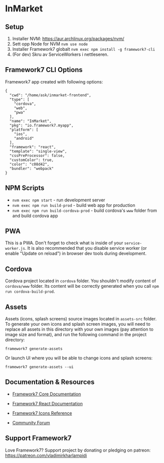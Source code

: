 # InMarket

## Setup

1.  Installer NVM: https://aur.archlinux.org/packages/nvm/
2.  Sett opp Node for NVM
`nvm use node`
3.  Installer Framework7 globalt
`nvm exec npm install -g framework7-cli`
4.  (For dev) Skru av ServiceWorkers i nettleseren.

## Framework7 CLI Options

Framework7 app created with following options:

```
{
  "cwd": "/home/ask/inmarket-frontend",
  "type": [
    "cordova",
    "web",
    "pwa"
  ],
  "name": "InMarket",
  "pkg": "io.framework7.myapp",
  "platform": [
    "ios",
    "android"
  ],
  "framework": "react",
  "template": "single-view",
  "cssPreProcessor": false,
  "customColor": true,
  "color": "c08d42",
  "bundler": "webpack"
}
```

## NPM Scripts

* `nvm exec npm start` - run development server
* `nvm exec npm run build-prod` - build web app for production
* `nvm exec npm run build-cordova-prod` - build cordova's `www` folder from and build cordova app
## PWA

This is a PWA. Don't forget to check what is inside of your `service-worker.js`. It is also recommended that you disable service worker (or enable "Update on reload") in browser dev tools during development.

## Cordova

Cordova project located in `cordova` folder. You shouldn't modify content of `cordova/www` folder. Its content will be correctly generated when you call `npm run cordova-build-prod`.

## Assets

Assets (icons, splash screens) source images located in `assets-src` folder. To generate your own icons and splash screen images, you will need to replace all assets in this directory with your own images (pay attention to image size and format), and run the following command in the project directory:

```
framework7 generate-assets
```

Or launch UI where you will be able to change icons and splash screens:

```
framework7 generate-assets --ui
```

## Documentation & Resources

* [Framework7 Core Documentation](https://framework7.io/docs/)

* [Framework7 React Documentation](https://framework7.io/react/)
* [Framework7 Icons Reference](https://framework7.io/icons/)
* [Community Forum](https://forum.framework7.io)

## Support Framework7

Love Framework7? Support project by donating or pledging on patreon:
https://patreon.com/vladimirkharlampidi

